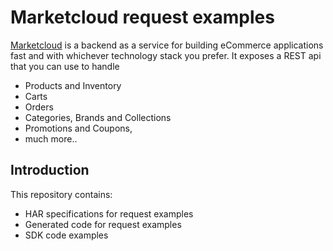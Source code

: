 # Marketcloud request examples

[Marketcloud](https://www.marketcloud.it) is a backend as a service for building eCommerce applications fast and with whichever technology stack you prefer. It exposes a REST api that you can use to handle
* Products and Inventory
* Carts
* Orders
* Categories, Brands and Collections
* Promotions and Coupons,
* much more..

## Introduction
This repository contains:
* HAR specifications for request examples
* Generated code for request examples
* SDK code examples


